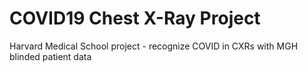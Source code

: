 # COVID19 Chest X-Ray Project
Harvard Medical School project - recognize COVID in CXRs with MGH blinded patient data 
